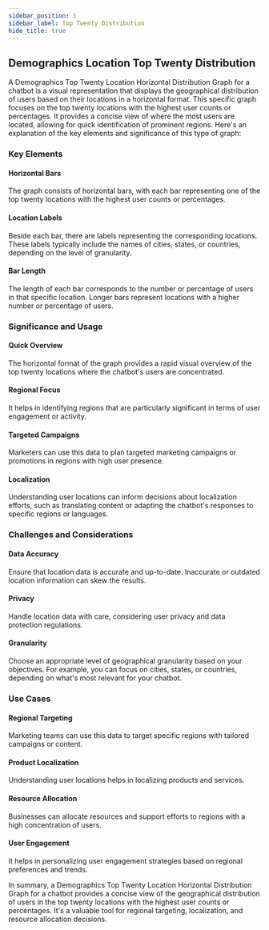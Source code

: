 ```yaml
---
sidebar_position: 1
sidebar_label: Top Twenty Distribution
hide_title: true
---
```


## Demographics Location Top Twenty Distribution

A Demographics Top Twenty Location Horizontal Distribution Graph for a chatbot is a visual representation that displays the geographical distribution of users based on their locations in a horizontal format. This specific graph focuses on the top twenty locations with the highest user counts or percentages. It provides a concise view of where the most users are located, allowing for quick identification of prominent regions. Here's an explanation of the key elements and significance of this type of graph:

### Key Elements

#### Horizontal Bars

The graph consists of horizontal bars, with each bar representing one of the top twenty locations with the highest user counts or percentages.

#### Location Labels

Beside each bar, there are labels representing the corresponding locations. These labels typically include the names of cities, states, or countries, depending on the level of granularity.

#### Bar Length

The length of each bar corresponds to the number or percentage of users in that specific location. Longer bars represent locations with a higher number or percentage of users.

### Significance and Usage

#### Quick Overview 

The horizontal format of the graph provides a rapid visual overview of the top twenty locations where the chatbot's users are concentrated.

#### Regional Focus

It helps in identifying regions that are particularly significant in terms of user engagement or activity.

#### Targeted Campaigns

Marketers can use this data to plan targeted marketing campaigns or promotions in regions with high user presence.

#### Localization

Understanding user locations can inform decisions about localization efforts, such as translating content or adapting the chatbot's responses to specific regions or languages.

### Challenges and Considerations

#### Data Accuracy 

Ensure that location data is accurate and up-to-date. Inaccurate or outdated location information can skew the results.

#### Privacy

Handle location data with care, considering user privacy and data protection regulations.

#### Granularity

Choose an appropriate level of geographical granularity based on your objectives. For example, you can focus on cities, states, or countries, depending on what's most relevant for your chatbot.

### Use Cases

#### Regional Targeting

Marketing teams can use this data to target specific regions with tailored campaigns or content.

#### Product Localization

Understanding user locations helps in localizing products and services.

#### Resource Allocation

Businesses can allocate resources and support efforts to regions with a high concentration of users.

#### User Engagement

It helps in personalizing user engagement strategies based on regional preferences and trends.

In summary, a Demographics Top Twenty Location Horizontal Distribution Graph for a chatbot provides a concise view of the geographical distribution of users in the top twenty locations with the highest user counts or percentages. It's a valuable tool for regional targeting, localization, and resource allocation decisions.